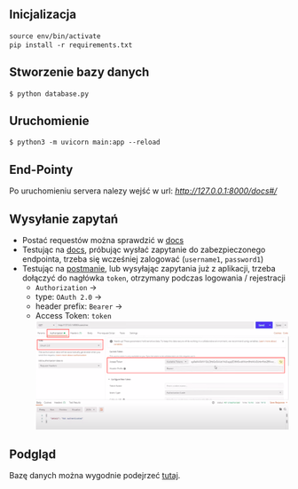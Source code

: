 ## Inicjalizacja
```
source env/bin/activate
pip install -r requirements.txt
```
## Stworzenie bazy danych
```
$ python database.py
```
## Uruchomienie
```
$ python3 -m uvicorn main:app --reload
```

## End-Pointy
Po uruchomieniu servera nalezy wejść w url: *http://127.0.0.1:8000/docs#/*

## Wysyłanie zapytań
* Postać requestów można sprawdzić w [docs](http://127.0.0.1:8000/docs#/)
* Testując na [docs](*http://127.0.0.1:8000/docs#/*), próbując wysłać zapytanie do zabezpieczonego endpointa, trzeba się wcześniej zalogować (`username1`, `password1`)
* Testując na [postmanie](https://www.postman.com/), lub wysyłając zapytania już z aplikacji, trzeba dołączyć do nagłówka `token`, otrzymany podczas logowania / rejestracji
    * `Authorization` ->
    * type: `OAuth 2.0` ->
    * header prefix: `Bearer` ->
    * Access Token: `token`
![](../README_imgs/postman.png)

## Podgląd
Bazę danych można wygodnie podejrzeć [tutaj](https://inloop.github.io/sqlite-viewer/).